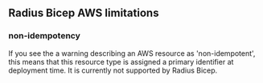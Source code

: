 ## Radius Bicep AWS limitations

### non-idempotency
If you see the a warning describing an AWS resource as 'non-idempotent', this means that this resource type is assigned a primary identifier at deployment time. It is currently not supported by Radius Bicep.
